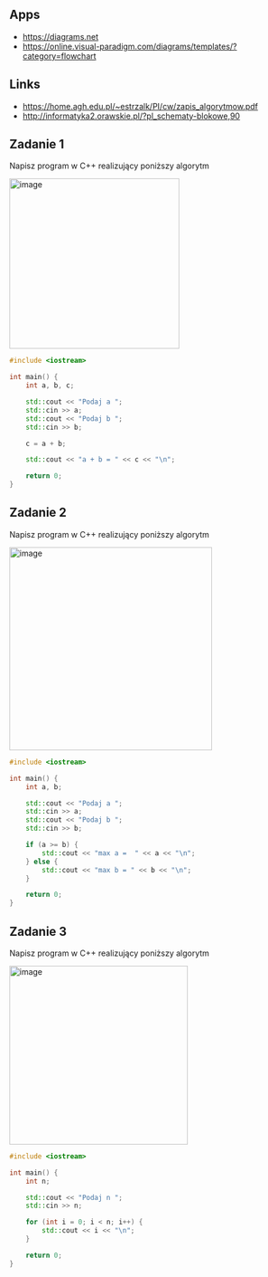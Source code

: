 ## Apps
- https://diagrams.net
- https://online.visual-paradigm.com/diagrams/templates/?category=flowchart


## Links
- https://home.agh.edu.pl/~estrzalk/PI/cw/zapis_algorytmow.pdf
- http://informatyka2.orawskie.pl/?pl_schematy-blokowe,90

## Zadanie 1
Napisz program w C++ realizujący poniższy algorytm

<img width="301" alt="image" src="https://user-images.githubusercontent.com/26519123/197586723-9dc26817-d42e-4132-b680-9b97d7d52eb1.png">

```cpp
#include <iostream>

int main() {
    int a, b, c;

    std::cout << "Podaj a ";
    std::cin >> a;
    std::cout << "Podaj b ";
    std::cin >> b;

    c = a + b;

    std::cout << "a + b = " << c << "\n";

    return 0;
}
```

## Zadanie 2
Napisz program w C++ realizujący poniższy algorytm

<img width="359" alt="image" src="https://user-images.githubusercontent.com/26519123/197586880-a01c7f7f-cadb-443e-9064-880fe6a69c4d.png">

```cpp
#include <iostream>

int main() {
    int a, b;

    std::cout << "Podaj a ";
    std::cin >> a;
    std::cout << "Podaj b ";
    std::cin >> b;

    if (a >= b) {
        std::cout << "max a =  " << a << "\n";
    } else {
        std::cout << "max b = " << b << "\n";
    }

    return 0;
}
```

## Zadanie 3
Napisz program w C++ realizujący poniższy algorytm

<img width="316" alt="image" src="https://user-images.githubusercontent.com/26519123/197586992-f78b155f-ba25-4bb7-a3b7-f20965c9f836.png">

```cpp
#include <iostream>

int main() {
    int n;

    std::cout << "Podaj n ";
    std::cin >> n;

    for (int i = 0; i < n; i++) {
        std::cout << i << "\n";
    }

    return 0;
}
```


